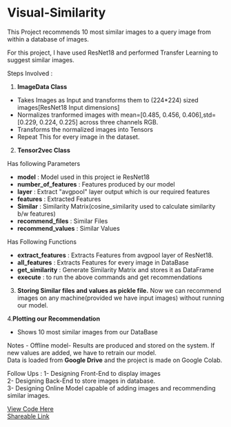 # Visual-Similarity

This Project recommends 10 most similar images to a query image from within a database of images.

For this project,
I have used ResNet18 and performed Transfer Learning to suggest similar images.

Steps Involved :

1. **ImageData Class**
- Takes Images as Input and transforms them to (224*224) sized images[ResNet18 Input dimensions]
- Normalizes tranformed images with mean=[0.485, 0.456, 0.406],std=[0.229, 0.224, 0.225] across three channels RGB.
- Transforms the normalized images into Tensors
- Repeat This for every image in the dataset.

2. **Tensor2vec Class**

Has following Parameters
- **model** :  Model used in this project ie ResNet18
- **number_of_features** : Features produced by our model
- **layer** : Extract "avgpool" layer output which is our required features
- **features** : Extracted Features
- **Similar** : Similarity Matrix(cosine_similarity used to calculate similarity b/w features)
- **recommend_files** : Similar Files
- **recommend_values** : Similar Values

Has Following Functions
- **extract_features** : Extracts Features from avgpool layer of ResNet18.
- **all_features** : Extracts Features for every image in DataBase
- **get_similarity** : Generate Similarity Matrix and stores it as DataFrame
- **execute** : to run the above commands and get recommendations

3. **Storing Similar files and values as pickle file.** Now we can recommend images on any machine(provided we have input images) without running our model.

4.**Plotting our Recommendation**
- Shows 10 most similar images from our DataBase

Notes -
Offline model- Results are produced and stored on the system. If new values are added, we have to retrain our model. \
Data is loaded from **Google Drive** and the project is made on Google Colab.

Follow Ups :
1- Designing Front-End to display images \
2- Designing Back-End to store images in database. \
3- Designing Online Model capable of adding images and recommending similar images.

[View Code Here](https://github.com/xambert/Visual-Similarity/blob/main/Code/VisualSimilarity.ipynb) \
[Shareable Link](https://colab.research.google.com/drive/1yplRgVTWz4ZDmK2FQxheAcV-LbRzKjpb?usp=sharing)





